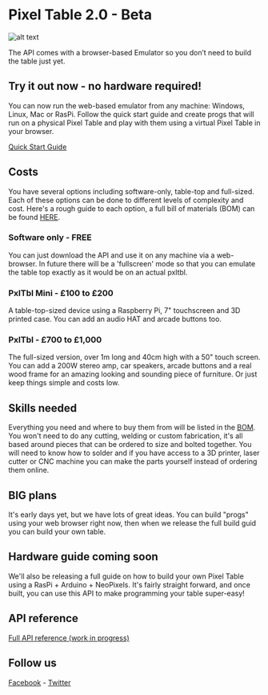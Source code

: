 # Pixel Table 2.0 - Beta

![alt text](https://pbs.twimg.com/media/Dqb8gqKWsAAfOK3.jpg:large "Pixel Table")


The API comes with a browser-based Emulator so you don’t need to build the table just yet.

## Try it out now - no hardware required!

You can now run the web-based emulator from any machine: Windows, Linux, Mac or RasPi. Follow the quick start guide and create 
progs that will run on a physical Pixel Table and play with them using a virtual Pixel Table in your browser. 

[Quick Start Guide](https://github.com/NemiahUK/pxltbl/blob/master/docs/getting-started.md)

## Costs

You have several options including software-only, table-top and full-sized. Each of these options can be done to different
levels of complexity and cost. Here's a rough guide to each option, a full bill of materials (BOM) can be found [HERE](https://docs.google.com/spreadsheets/d/1ZHOPDPXH3Y888mUGACTdFI8b1-cgUbUthqjndGLfB64).

### Software only - FREE

You can just download the API and use it on any machine via a web-browser. In future there will be a 'fullscreen' mode so that you 
can emulate the table top exactly as it would be on an actual pxltbl.

### PxlTbl Mini - £100 to £200

A table-top-sized device using a Raspberry Pi, 7" touchscreen and 3D printed case. You can add an audio HAT and arcade buttons too. 

### PxlTbl - £700 to £1,000

The full-sized version, over 1m long and 40cm high with a 50" touch screen. You can add a 200W stereo amp, car speakers, arcade buttons and
a real wood frame for an amazing looking and sounding piece of furniture. Or just keep things simple and costs low.

## Skills needed

Everything you need and where to buy them from will be listed in the [BOM](https://docs.google.com/spreadsheets/d/1ZHOPDPXH3Y888mUGACTdFI8b1-cgUbUthqjndGLfB64). You won't need to do any cutting, welding or custom 
fabrication, it's all based around pieces that can be ordered to size and bolted together. You will need to know how to solder
and if you have access to a 3D printer, laser cutter or CNC machine you can make the parts yourself instead of ordering them online.

## BIG plans

It's early days yet, but we have lots of great ideas. You can build "progs" using your web browser right now, then when we 
release the full build guid you can build your own table. 

## Hardware guide coming soon

We'll also be releasing a full guide on how to build your own Pixel Table using a RasPi + Arduino + NeoPixels. It's fairly straight
forward, and once built, you can use this API to make programming your table super-easy!

## API reference

[Full API reference (work in progress)](https://github.com/NemiahUK/pxltbl/blob/master/docs/api-reference.md) 

## Follow us

[Facebook](https://facebook.com/nemiah) - [Twitter](https://twitter.com/nemiahUK)
